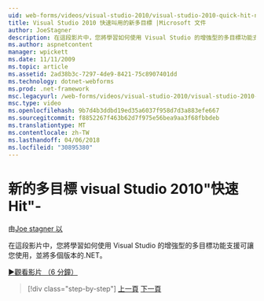 ```yaml
---
uid: web-forms/videos/visual-studio-2010/visual-studio-2010-quick-hit-new-multi-targeting
title: Visual Studio 2010 快速叫用的新多目標 |Microsoft 文件
author: JoeStagner
description: 在這段影片中，您將學習如何使用 Visual Studio 的增強型的多目標功能支援可讓您使用，並將多個版本的.NET。
ms.author: aspnetcontent
manager: wpickett
ms.date: 11/11/2009
ms.topic: article
ms.assetid: 2ad38b3c-7297-4de9-8421-75c8907401dd
ms.technology: dotnet-webforms
ms.prod: .net-framework
msc.legacyurl: /web-forms/videos/visual-studio-2010/visual-studio-2010-quick-hit-new-multi-targeting
msc.type: video
ms.openlocfilehash: 9b7d4b3ddbd19ed35a6037f958d7d3a883efe667
ms.sourcegitcommit: f8852267f463b62d7f975e56bea9aa3f68fbbdeb
ms.translationtype: MT
ms.contentlocale: zh-TW
ms.lasthandoff: 04/06/2018
ms.locfileid: "30895380"
---
```

<a name="visual-studio-2010-quick-hit---new-multi-targeting"></a>新的多目標 visual Studio 2010"快速 Hit"-
====================
由[Joe stagner 以](https://github.com/JoeStagner)

在這段影片中，您將學習如何使用 Visual Studio 的增強型的多目標功能支援可讓您使用，並將多個版本的.NET。

[&#9654;觀看影片 （6 分鐘）](https://channel9.msdn.com/Blogs/ASP-NET-Site-Videos/visual-studio-2010-quick-hit-new-multi-targeting)

> [!div class="step-by-step"]
> [上一頁](visual-studio-2010-quick-hit-new-web-project-template.md)
> [下一頁](visual-studio-2010-quick-hit-websites-instead-of-web-projects.md)
